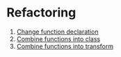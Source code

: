 # Refactoring
1. [Change function declaration](src/Change%20Function%20Declaration/Change%20Function%20Declaration.md)
1. [Combine functions into class](src/Combine%20Functions%20into%20Class/combineFunctionsIntoClass.md)
1. [Combine functions into transform](src/Combine%20Functions%20into%20Transform/combineFunctionsIntoTransform.md)
